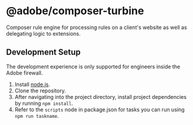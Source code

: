 # @adobe/composer-turbine

Composer rule engine for processing rules on a client's website as well as delegating logic to extensions.

## Development Setup

The development experience is only supported for engineers inside the Adobe firewall.

1. Install [node.js](https://nodejs.org/).
3. Clone the repository.
4. After navigating into the project directory, install project dependencies by running `npm install`.
5. Refer to the `scripts` node in package.json for tasks you can run using `npm run taskname`.
